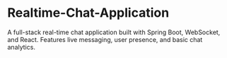 # Realtime-Chat-Application
A full-stack real-time chat application built with Spring Boot, WebSocket, and React. Features live messaging, user presence, and basic chat analytics.
